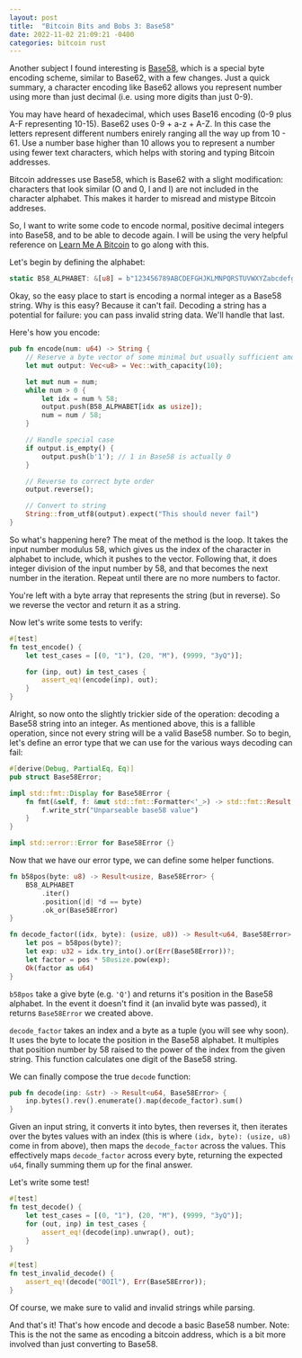```yaml
---
layout: post
title:  "Bitcoin Bits and Bobs 3: Base58"
date: 2022-11-02 21:09:21 -0400
categories: bitcoin rust
---
```


Another subject I found interesting is [Base58](https://en.bitcoin.it/wiki/Base58Check_encoding), which is a special byte encoding scheme, similar to Base62, with a few changes. Just a quick summary, a character encoding like Base62 allows you represent number using more than just decimal (i.e. using more digits than just 0-9).

You may have heard of hexadecimal, which uses Base16 encoding (0-9 plus A-F representing 10-15). Base62 uses 0-9 + a-z + A-Z. In this case the letters represent different numbers enirely ranging all the way up from 10 - 61. Use a number base higher than 10 allows you to represent a number using fewer text characters, which helps with storing and typing Bitcoin addresses.

Bitcoin addresses use Base58, which is Base62 with a slight modification: characters that look similar (O and 0, l and I) are not included in the character alphabet. This makes it harder to misread and mistype Bitcoin addreses.

So, I want to write some code to encode normal, positive decimal integers into Base58, and to be able to decode again. I will be using the very helpful reference on [Learn Me A Bitcoin](https://learnmeabitcoin.com/technical/base58) to go along with this.

Let's begin by defining the alphabet:

```rust
static B58_ALPHABET: &[u8] = b"123456789ABCDEFGHJKLMNPQRSTUVWXYZabcdefghijkmnopqrstuvwxyz";
```

Okay, so the easy place to start is encoding a normal integer as a Base58 string. Why is this easy? Because it can't fail. Decoding a string has a potential for failure: you can pass invalid string data. We'll handle that last.

Here's how you encode:

```rust
pub fn encode(num: u64) -> String {
    // Reserve a byte vector of some minimal but usually sufficient amount
    let mut output: Vec<u8> = Vec::with_capacity(10);

    let mut num = num;
    while num > 0 {
        let idx = num % 58;
        output.push(B58_ALPHABET[idx as usize]);
        num = num / 58;
    }

    // Handle special case
    if output.is_empty() {
        output.push(b'1'); // 1 in Base58 is actually 0
    }

    // Reverse to correct byte order
    output.reverse();

    // Convert to string
    String::from_utf8(output).expect("This should never fail")
}
```

So what's happening here? The meat of the method is the loop. It takes the input number modulus 58, which gives us the index of the character in alphabet to include, which it pushes to the vector. Following that, it does integer division of the input number by 58, and that becomes the next number in the iteration. Repeat until there are no more numbers to factor.

You're left with a byte array that represents the string (but in reverse). So we reverse the vector and return it as a string.

Now let's write some tests to verify:

```rust
#[test]
fn test_encode() {
    let test_cases = [(0, "1"), (20, "M"), (9999, "3yQ")];

    for (inp, out) in test_cases {
        assert_eq!(encode(inp), out);
    }
}
```

Alright, so now onto the slightly trickier side of the operation: decoding a Base58 string into an integer. As mentioned above, this is a fallible operation, since not every string will be a valid Base58 number. So to begin, let's define an error type that we can use for the various ways decoding can fail:

```rust
#[derive(Debug, PartialEq, Eq)]
pub struct Base58Error;

impl std::fmt::Display for Base58Error {
    fn fmt(&self, f: &mut std::fmt::Formatter<'_>) -> std::fmt::Result {
        f.write_str("Unparseable base58 value")
    }
}

impl std::error::Error for Base58Error {}
```

Now that we have our error type, we can define some helper functions.

```rust
fn b58pos(byte: u8) -> Result<usize, Base58Error> {
    B58_ALPHABET
        .iter()
        .position(|d| *d == byte)
        .ok_or(Base58Error)
}

fn decode_factor((idx, byte): (usize, u8)) -> Result<u64, Base58Error> {
    let pos = b58pos(byte)?;
    let exp: u32 = idx.try_into().or(Err(Base58Error))?;
    let factor = pos * 58usize.pow(exp);
    Ok(factor as u64)
}
```

`b58pos` take a give byte (e.g. `'Q'`) and returns it's position in the Base58 alphabet. In the event it doesn't find it (an invalid byte was passed), it returns `Base58Error` we created above.

`decode_factor` takes an index and a byte as a tuple (you will see why soon). It uses the byte to locate the position in the Base58 alphabet. It multiples that position number by 58 raised to the power of the index from the given string. This function calculates one digit of the Base58 string.

We can finally compose the true `decode` function:

```rust
pub fn decode(inp: &str) -> Result<u64, Base58Error> {
    inp.bytes().rev().enumerate().map(decode_factor).sum()
}
```

Given an input string, it converts it into bytes, then reverses it, then iterates over the bytes values with an index (this is where `(idx, byte): (usize, u8)` come in from above), then maps the `decode_factor` across the values. This effectively maps `decode_factor` across every byte, returning the expected `u64`, finally summing them up for the final answer.

Let's write some test!

```rust
#[test]
fn test_decode() {
    let test_cases = [(0, "1"), (20, "M"), (9999, "3yQ")];
    for (out, inp) in test_cases {
        assert_eq!(decode(inp).unwrap(), out);
    }
}

#[test]
fn test_invalid_decode() {
    assert_eq!(decode("0OIl"), Err(Base58Error));
}
```

Of course, we make sure to valid and invalid strings while parsing.

And that's it! That's how encode and decode a basic Base58 number. Note: This is the not the same as encoding a bitcoin address, which is a bit more involved than just converting to Base58.